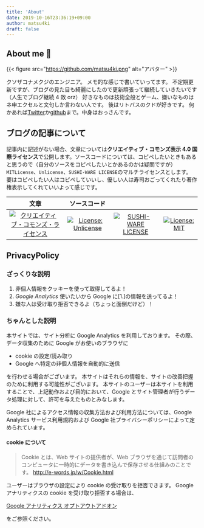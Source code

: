 ```yaml
---
title: 'About'
date: 2019-10-16T23:36:19+09:00
author: matsu4ki
draft: false
---
```


## About me 🚀

{{< figure src="https://github.com/matsu4ki.png" alt="アバター" >}}

クソザコナメクジのエンジニア。
メモ的な感じで書いていってます。
不定期更新ですが、ブログの見た目も綺麗にしたので更新頑張って継続していきたいです（人生でブログ継続 4 敗 orz）
好きなものは技術全般とゲーム、嫌いなものはネ申エクセルと文句しか言わない人です。
後はリトバスのクドが好きです。
何かあれば[Twitter](https://twitter.com/matsu4ki)か[github](https://github.com/matsu4ki/homepage)まで。中身はおっさんです。

## ブログの記事について

記事内に記述がない場合、文章については**クリエイティブ・コモンズ表示 4.0 国際ライセンス**で公開します。ソースコードについては、コピペしたいときもあると思うので（自分のソースをコピペしたいとかあるのかは疑問ですが）
`MITLicense`、`Unlicense`、`SUSHI-WARE LICENSE`のマルチライセンスとします。
要はコピペしたい人はコピペしていいし、優しい人は寿司おごってくれたり著作権表示してくれていいよって感じです。

|                                                                   文章                                                                   |                                              ソースコード                                               |                                                                                                                                           |                                                                                                             |
| :--------------------------------------------------------------------------------------------------------------------------------------: | :-----------------------------------------------------------------------------------------------------: | :---------------------------------------------------------------------------------------------------------------------------------------: | :---------------------------------------------------------------------------------------------------------: |
| [![クリエイティブ・コモンズ・ライセンス](https://i.creativecommons.org/l/by/4.0/88x31.png)](http://creativecommons.org/licenses/by/4.0/) | [![License: Unlicense](https://img.shields.io/badge/license-Unlicense-blue.svg)](http://unlicense.org/) | [![SUSHI-WARE LICENSE](https://img.shields.io/badge/license-SUSHI--WARE%F0%9F%8D%A3-blue.svg)](https://github.com/MakeNowJust/sushi-ware) | [![License: MIT](https://img.shields.io/badge/License-MIT-yellow.svg)](https://opensource.org/licenses/MIT) |

## PrivacyPolicy

### ざっくりな説明

1. 非個人情報をクッキーを使って取得してるよ！
2. _Google Analytics_ 使いたいから Google に[1.]の情報を送ってるよ！
3. 嫌な人は受け取り拒否できるよ（ちょっと面倒だけど）！

### ちゃんとした説明

本サイトでは、サイト分析に Google Analytics を利用しております。
その際、データ収集のために Google がお使いのブラウザに

- cookie の設定/読み取り
- Google へ特定の非個人情報を自動的に送信

を行わせる場合がございます。
本サイトはそれらの情報を、サイトの改善把握のために利用する可能性がございます。
本サイトのユーザーは本サイトを利用することで、上記動作および目的において、Google とサイト管理者が行うデータ処理に対して、許可を与えたものとみなします。

Google 社によるアクセス情報の収集方法および利用方法については、Google Analytics サービス利用規約および Google 社プライバシーポリシーによって定められています。

#### cookie について

> Cookie とは、Web サイトの提供者が、Web ブラウザを通じて訪問者のコンピュータに一時的にデータを書き込んで保存させる仕組みのことです。
> http://e-words.jp/w/Cookie.html

ユーザーはブラウザの設定により cookie の受け取りを拒否できます。
Google アナリティクスの cookie を受け取り拒否する場合は、

[Google アナリティクス オプトアウトアドオン](https://tools.google.com/dlpage/gaoptout)

をご参照ください。

